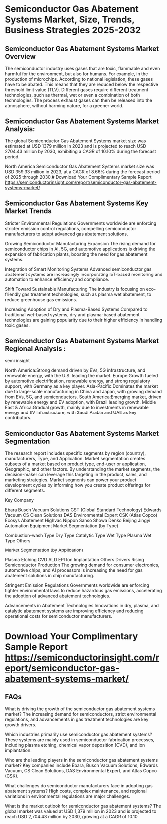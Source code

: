 # Semiconductor Gas Abatement Systems Market, Size, Trends, Business Strategies 2025-2032

## Semiconductor Gas Abatement Systems Market Overview
The semiconductor industry uses gases that are toxic, flammable and even harmful for the environment, but also for humans. For example, in the production of microchips. According to national legislation, these gases have to be abated. This means that they are reduced below the respective threshold limit value (TLV). Different gases require different treatment technologies, such as thermal, wet or even a combination of both technologies. The process exhaust gases can then be released into the atmosphere, without harming nature, for a greener world.

## Semiconductor Gas Abatement Systems Market Analysis:
The global Semiconductor Gas Abatement Systems market size was estimated at USD 1379 million in 2023 and is projected to reach USD 2704.43 million by 2030, exhibiting a CAGR of 10.10% during the forecast period.

North America Semiconductor Gas Abatement Systems market size was USD 359.33 million in 2023, at a CAGR of 8.66% during the forecast period of 2025 through 2030.# Download Your Complimentary Sample Report https://semiconductorinsight.com/report/semiconductor-gas-abatement-systems-market/

## Semiconductor Gas Abatement Systems Key Market Trends  
Stricter Environmental Regulations
Governments worldwide are enforcing stricter emission control regulations, compelling semiconductor manufacturers to adopt advanced gas abatement solutions.

Growing Semiconductor Manufacturing Expansion
The rising demand for semiconductor chips in AI, 5G, and automotive applications is driving the expansion of fabrication plants, boosting the need for gas abatement systems.

Integration of Smart Monitoring Systems
Advanced semiconductor gas abatement systems are increasingly incorporating IoT-based monitoring and automation to enhance efficiency and compliance.

Shift Toward Sustainable Manufacturing
The industry is focusing on eco-friendly gas treatment technologies, such as plasma wet abatement, to reduce greenhouse gas emissions.

Increasing Adoption of Dry and Plasma-Based Systems
Compared to traditional wet-based systems, dry and plasma-based abatement technologies are gaining popularity due to their higher efficiency in handling toxic gases.

## Semiconductor Gas Abatement Systems Market Regional Analysis :
semi insight

North America:Strong demand driven by EVs, 5G infrastructure, and renewable energy, with the U.S. leading the market.
Europe:Growth fueled by automotive electrification, renewable energy, and strong regulatory support, with Germany as a key player.
Asia-Pacific:Dominates the market due to large-scale manufacturing in China and Japan, with growing demand from EVs, 5G, and semiconductors.
South America:Emerging market, driven by renewable energy and EV adoption, with Brazil leading growth.
Middle East & Africa:Gradual growth, mainly due to investments in renewable energy and EV infrastructure, with Saudi Arabia and UAE as key contributors.

## Semiconductor Gas Abatement Systems Market Segmentation
The research report includes specific segments by region (country), manufacturers, Type, and Application. Market segmentation creates subsets of a market based on product type, end-user or application, Geographic, and other factors. By understanding the market segments, the decision-maker can leverage this targeting in the product, sales, and marketing strategies. Market segments can power your product development cycles by informing how you create product offerings for different segments.

Key Company

Ebara
Busch Vacuum Solutions
GST (Global Standard Technology)
Edwards Vacuum
CS Clean Solutions
DAS Environmental Expert
CSK (Atlas Copco)
Ecosys Abatement
Highvac
Nippon Sanso
Showa Denko
Beijing Jingyi Automation Equipment
Market Segmentation (by Type)

Combustion-wash Type
Dry Type
Catalytic Type
Wet Type
Plasma Wet Type
Others

Market Segmentation (by Application)

Plasma Etching
CVD
ALD
EPI
Ion Implantation
Others
Drivers
Rising Semiconductor Production
The growing demand for consumer electronics, automotive chips, and AI processors is increasing the need for gas abatement solutions in chip manufacturing.

Stringent Emission Regulations
Governments worldwide are enforcing tighter environmental laws to reduce hazardous gas emissions, accelerating the adoption of advanced abatement technologies.

Advancements in Abatement Technologies
Innovations in dry, plasma, and catalytic abatement systems are improving efficiency and reducing operational costs for semiconductor manufacturers.

# Download Your Complimentary Sample Report https://semiconductorinsight.com/report/semiconductor-gas-abatement-systems-market/

## FAQs
What is driving the growth of the semiconductor gas abatement systems market?
The increasing demand for semiconductors, strict environmental regulations, and advancements in gas treatment technologies are key growth drivers.

Which industries primarily use semiconductor gas abatement systems?
These systems are mainly used in semiconductor fabrication processes, including plasma etching, chemical vapor deposition (CVD), and ion implantation.

Who are the leading players in the semiconductor gas abatement systems market?
Key companies include Ebara, Busch Vacuum Solutions, Edwards Vacuum, CS Clean Solutions, DAS Environmental Expert, and Atlas Copco (CSK).

What challenges do semiconductor manufacturers face in adopting gas abatement systems?
High costs, complex maintenance, and regional variations in environmental regulations are major challenges.

What is the market outlook for semiconductor gas abatement systems?
The global market was valued at USD 1,379 million in 2023 and is projected to reach USD 2,704.43 million by 2030, growing at a CAGR of 10.10
